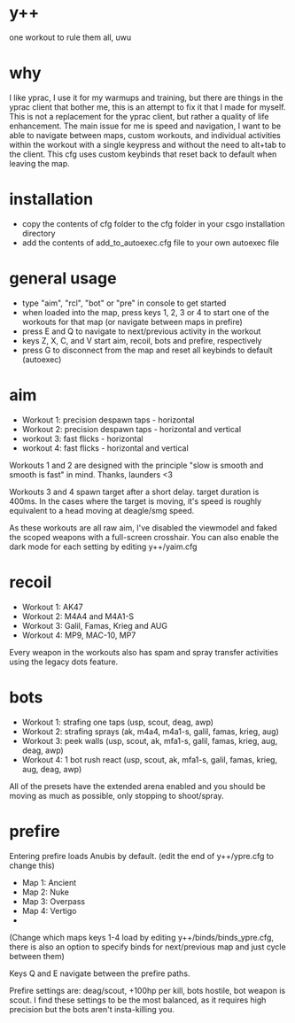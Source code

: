 # y++
one workout to rule them all, uwu

# why
I like yprac, I use it for my warmups and training, but there are things in the yprac client that bother me, this is an attempt to fix it that I made for myself. This is not a replacement for the yprac client, but rather a quality of life enhancement.
The main issue for me is speed and navigation, I want to be able to navigate between maps, custom workouts, and individual activities within the workout with a single keypress and without the need to alt+tab to the client. This cfg uses custom keybinds that reset back to default when leaving the map.

# installation
- copy the contents of cfg folder to the cfg folder in your csgo installation directory
- add the contents of add_to_autoexec.cfg file to your own autoexec file

# general usage
- type "aim", "rcl", "bot" or "pre" in console to get started
- when loaded into the map, press keys 1, 2, 3 or 4 to start one of the workouts for that map (or navigate between maps in prefire)
- press E and Q to navigate to next/previous activity in the workout
- keys Z, X, C, and V start aim, recoil, bots and prefire, respectively
- press G to disconnect from the map and reset all keybinds to default (autoexec)

# aim
- Workout 1: precision despawn taps - horizontal
- Workout 2: precision despawn taps - horizontal and vertical
- workout 3: fast flicks - horizontal
- workout 4: fast flicks - horizontal and vertical

Workouts 1 and 2 are designed with the principle "slow is smooth and smooth is fast" in mind. Thanks, launders <3

Workouts 3 and 4 spawn target after a short delay. target duration is 400ms. In the cases where the target is moving, it's speed is roughly equivalent to a head moving at deagle/smg speed.

As these workouts are all raw aim, I've disabled the viewmodel and faked the scoped weapons with a full-screen crosshair.
You can also enable the dark mode for each setting by editing y++/yaim.cfg

# recoil 
- Workout 1: AK47 
- Workout 2: M4A4 and M4A1-S
- Workout 3: Galil, Famas, Krieg and AUG
- Workout 4: MP9, MAC-10, MP7

Every weapon in the workouts also has spam and spray transfer activities using the legacy dots feature.

# bots
- Workout 1: strafing one taps (usp, scout, deag, awp)
- Workout 2: strafing sprays (ak, m4a4, m4a1-s, galil, famas, krieg, aug)
- Workout 3: peek walls (usp, scout, ak, mfa1-s, galil, famas, krieg, aug, deag, awp)
- Workout 4: 1 bot rush react (usp, scout, ak, mfa1-s, galil, famas, krieg, aug, deag, awp)

All of the presets have the extended arena enabled and you should be moving as much as possible, only stopping to shoot/spray.

# prefire

Entering prefire loads Anubis by default. (edit the end of y++/ypre.cfg to change this)

- Map 1: Ancient
- Map 2: Nuke
- Map 3: Overpass
- Map 4: Vertigo
- 
(Change which maps keys 1-4 load by editing y++/binds/binds_ypre.cfg, there is also an option to specify binds for next/previous map and just cycle between them)

Keys Q and E navigate between the prefire paths.

Prefire settings are: deag/scout, +100hp per kill, bots hostile, bot weapon is scout. I find these settings to be the most balanced, as it requires high precision but the bots aren't insta-killing you.
